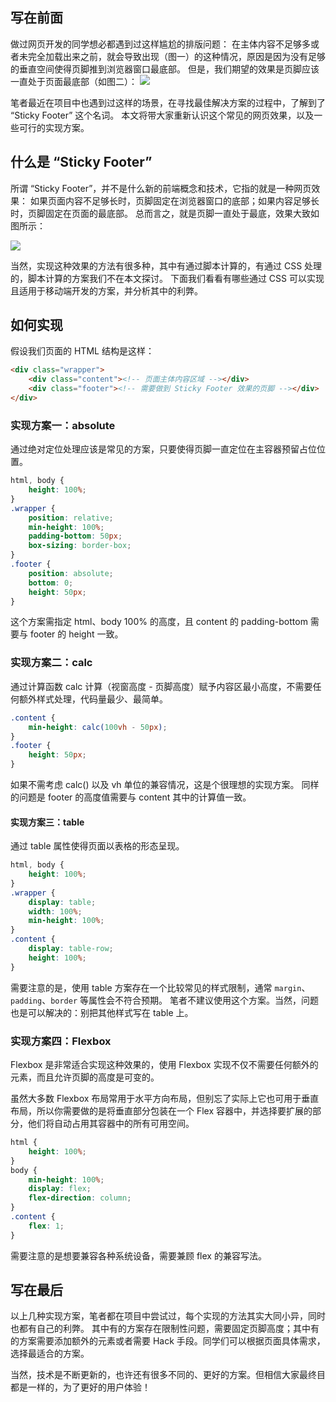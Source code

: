 
## 写在前面
做过网页开发的同学想必都遇到过这样尴尬的排版问题：
在主体内容不足够多或者未完全加载出来之前，就会导致出现（图一）的这种情况，原因是因为没有足够的垂直空间使得页脚推到浏览器窗口最底部。
但是，我们期望的效果是页脚应该一直处于页面最底部（如图二）：
![](http://p8cyzbt5x.bkt.clouddn.com/UC20180605_184315.png)


笔者最近在项目中也遇到过这样的场景，在寻找最佳解决方案的过程中，了解到了 “Sticky Footer” 这个名词。
本文将带大家重新认识这个常见的网页效果，以及一些可行的实现方案。

## 什么是 “Sticky Footer”
所谓 “Sticky Footer”，并不是什么新的前端概念和技术，它指的就是一种网页效果：
如果页面内容不足够长时，页脚固定在浏览器窗口的底部；如果内容足够长时，页脚固定在页面的最底部。
总而言之，就是页脚一直处于最底，效果大致如图所示：

![](http://p8cyzbt5x.bkt.clouddn.com/UC20180605_184346.png)

当然，实现这种效果的方法有很多种，其中有通过脚本计算的，有通过 CSS 处理的，脚本计算的方案我们不在本文探讨。
下面我们看看有哪些通过 CSS 可以实现且适用于移动端开发的方案，并分析其中的利弊。

## 如何实现
假设我们页面的 HTML 结构是这样：
```html
<div class="wrapper">
    <div class="content"><!-- 页面主体内容区域 --></div>
    <div class="footer"><!-- 需要做到 Sticky Footer 效果的页脚 --></div>
</div>
```
### 实现方案一：absolute
通过绝对定位处理应该是常见的方案，只要使得页脚一直定位在主容器预留占位位置。

```css
html, body {
    height: 100%;
}
.wrapper {
    position: relative;
    min-height: 100%;
    padding-bottom: 50px;
    box-sizing: border-box;
}
.footer {
    position: absolute;
    bottom: 0;
    height: 50px;
}
```

这个方案需指定 html、body 100% 的高度，且 content 的 padding-bottom 需要与 footer 的 height 一致。

### 实现方案二：calc
通过计算函数 calc 计算（视窗高度 - 页脚高度）赋予内容区最小高度，不需要任何额外样式处理，代码量最少、最简单。

```css
.content {
    min-height: calc(100vh - 50px);
}
.footer {
    height: 50px;
}

```

如果不需考虑 calc() 以及 vh 单位的兼容情况，这是个很理想的实现方案。
同样的问题是 footer 的高度值需要与 content 其中的计算值一致。

#### 实现方案三：table
通过 table 属性使得页面以表格的形态呈现。

```css
html, body {
    height: 100%;
}
.wrapper {
    display: table;
    width: 100%;
    min-height: 100%;
}
.content {
    display: table-row;
    height: 100%;
}
```
需要注意的是，使用 table 方案存在一个比较常见的样式限制，通常 `margin`、`padding`、`border` 等属性会不符合预期。
笔者不建议使用这个方案。当然，问题也是可以解决的：别把其他样式写在 table 上。

### 实现方案四：Flexbox
Flexbox 是非常适合实现这种效果的，使用 Flexbox 实现不仅不需要任何额外的元素，而且允许页脚的高度是可变的。

虽然大多数 Flexbox 布局常用于水平方向布局，但别忘了实际上它也可用于垂直布局，所以你需要做的是将垂直部分包装在一个 Flex 容器中，并选择要扩展的部分，他们将自动占用其容器中的所有可用空间。

```css
html {
    height: 100%;
}
body {
    min-height: 100%;
    display: flex;
    flex-direction: column;
}
.content {
    flex: 1;
}
```

需要注意的是想要兼容各种系统设备，需要兼顾 flex 的兼容写法。

## 写在最后
以上几种实现方案，笔者都在项目中尝试过，每个实现的方法其实大同小异，同时也都有自己的利弊。
其中有的方案存在限制性问题，需要固定页脚高度；其中有的方案需要添加额外的元素或者需要 Hack 手段。同学们可以根据页面具体需求，选择最适合的方案。

当然，技术是不断更新的，也许还有很多不同的、更好的方案。但相信大家最终目都是一样的，为了更好的用户体验！